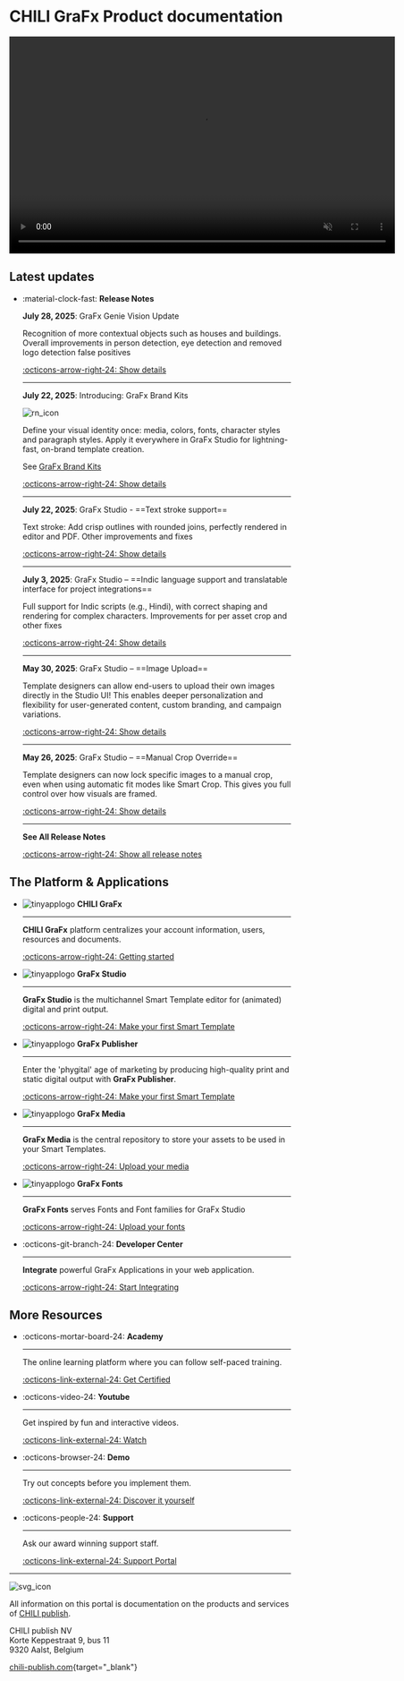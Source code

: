 # CHILI GraFx Product documentation

<video width="690" height="388" autoplay="true" loop="true" muted="true">
  <source src="/assets/CHILI GraFx Animated video 720.mp4" type="video/mp4">
  Your browser does not support the video tag.
</video>

## Latest updates

<div class="grid cards" markdown>

-   :material-clock-fast: **Release Notes**

    **July 28, 2025**: GraFx Genie Vision Update

    Recognition of more contextual objects such as houses and buildings.
    Overall improvements in person detection, eye detection and removed logo detection false positives
    
    [:octicons-arrow-right-24: Show details](/release-notes/2025/07/28/grafx-genie-vision/)

    ---

    **July 22, 2025**: Introducing: GraFx Brand Kits

    ![rn_icon](/assets/icon-GraFx-Brandkits.svg)

    Define your visual identity once: media, colors, fonts, character styles and paragraph styles. Apply it everywhere in GraFx Studio for lightning-fast, on-brand template creation.  

    See [GraFx Brand Kits](/GraFx-Brand-Kits/)
    
    [:octicons-arrow-right-24: Show details](/release-notes/2025/07/22/introducing-grafx-brand-kits/)

    ---


    **July 22, 2025**: GraFx Studio - ==Text stroke support==

    Text stroke: Add crisp outlines with rounded joins, perfectly rendered in editor and PDF.
    Other improvements and fixes
        
    [:octicons-arrow-right-24: Show details](/release-notes/2025/07/22/introducing-grafx-brand-kits/)

    ---

    **July 3, 2025**: GraFx Studio – ==Indic language support and translatable interface for project integrations==

    Full support for Indic scripts (e.g., Hindi), with correct shaping and rendering for complex characters.
    Improvements for per asset crop and other fixes
    
    [:octicons-arrow-right-24: Show details](/release-notes/2025/07/03/-grafx-studio-release-notes/)

    ---

    **May 30, 2025**: GraFx Studio – ==Image Upload==

    Template designers can allow end-users to upload their own images directly in the Studio UI! This enables deeper personalization and flexibility for user-generated content, custom branding, and campaign variations.
    
    [:octicons-arrow-right-24: Show details](/release-notes/2025/05/30/grafx-studio--image-upload/)

    ---

    **May 26, 2025**: GraFx Studio – ==Manual Crop Override==

    Template designers can now lock specific images to a manual crop, even when using automatic fit modes like Smart Crop. This gives you full control over how visuals are framed.
    
    [:octicons-arrow-right-24: Show details](/release-notes/2025/05/23/grafx-studio--about-cropping/)

    ---

    **See All Release Notes**

    [:octicons-arrow-right-24: Show all release notes](/release-notes/)
    
</div>


## The Platform & Applications

<div class="grid cards" markdown>

-   ![tinyapplogo](/assets/CHILI_LOGOS_OK-02.svg) __CHILI GraFx__

    ---

    **CHILI GraFx** platform centralizes your account information, users, resources and documents.

    [:octicons-arrow-right-24: Getting started](/CHILI-GraFx/admin/)

-   ![tinyapplogo](/assets/CHILI_LOGOS_OK-10.svg) __GraFx Studio__

    ---

    **GraFx Studio** is the multichannel Smart Template editor for (animated) digital and print output.

    [:octicons-arrow-right-24: Make your first Smart Template](/GraFx-Studio/guides/hello-world/)

-   ![tinyapplogo](/assets/CHILI_LOGOS_OK-21.svg) __GraFx Publisher__

    ---

    Enter the 'phygital' age of marketing by producing high-quality print and static digital output with **GraFx Publisher**.
    
    [:octicons-arrow-right-24: Make your first Smart Template](/GraFx-Publisher/guides/hello-world/)

-   ![tinyapplogo](/assets/CHILI_LOGOS_OK-12.svg) __GraFx Media__

    ---

    **GraFx Media** is the central repository to store your assets to be used in your Smart Templates.
    
    [:octicons-arrow-right-24: Upload your media](/GraFx-Media/guides/upload-media/)

-   ![tinyapplogo](/assets/CHILI_LOGOS_OK-08.svg) __GraFx Fonts__

    ---

    **GraFx Fonts** serves Fonts and Font families for GraFx Studio
    
    [:octicons-arrow-right-24: Upload your fonts](/GraFx-Fonts/guides/upload-fonts/)

-   :octicons-git-branch-24: __Developer Center__

    ---

    **Integrate** powerful GraFx Applications in your web application.
    
    [:octicons-arrow-right-24: Start Integrating](/GraFx-Developers/)

</div>

## More Resources

<div class="grid cards" markdown>

-   :octicons-mortar-board-24: __Academy__

    ---

    The online learning platform where you can follow self-paced training.

    [:octicons-link-external-24: Get Certified](https://product.chili-publish.academy/)

-   :octicons-video-24: __Youtube__

    ---

    Get inspired by fun and interactive videos.

    [:octicons-link-external-24: Watch](https://www.youtube.com/@chilipublish/featured)

-   :octicons-browser-24: __Demo__

    ---

    Try out concepts before you implement them.

    [:octicons-link-external-24: Discover it yourself](https://www.chili-publish.com/request-a-demo/)

-   :octicons-people-24: __Support__

    ---

    Ask our award winning support staff.

    [:octicons-link-external-24: Support Portal](https://mysupport.chili-publish.com/)

</div>

---

![svg_icon](/assets/CHILI_LOGOS_OK-01.svg)

All information on this portal is documentation on the products and services of [CHILI publish](https://www.chili-publish.com/contact-sales/).

CHILI publish NV<br/>
Korte Keppestraat 9, bus 11<br/>
9320 Aalst, Belgium

[chili-publish.com](https://www.chili-publish.com/){target="_blank"}
